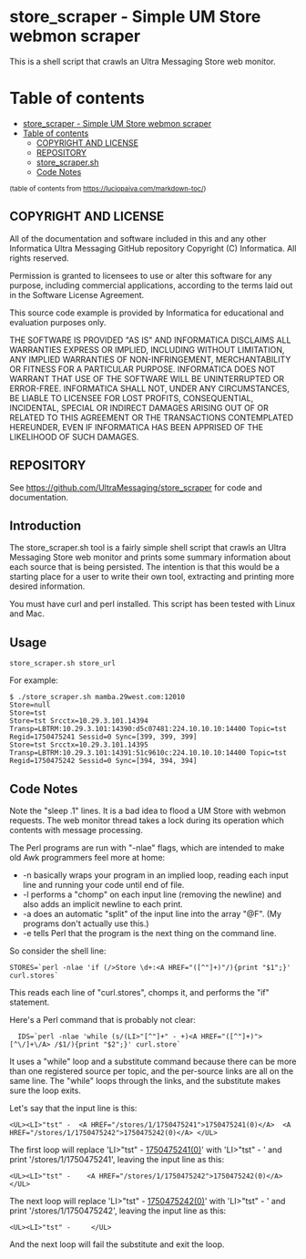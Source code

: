 # store_scraper - Simple UM Store webmon scraper

This is a shell script that crawls an Ultra Messaging Store web monitor.

# Table of contents

- [store_scraper - Simple UM Store webmon scraper](#store_scraper---simple-um-store-webmon-scraper)
- [Table of contents](#table-of-contents)
  - [COPYRIGHT AND LICENSE](#copyright-and-license)
  - [REPOSITORY](#repository)
  - [store_scraper.sh](#store_scrapersh)
  - [Code Notes](#code-notes)

<sup>(table of contents from https://luciopaiva.com/markdown-toc/)</sup>

## COPYRIGHT AND LICENSE

All of the documentation and software included in this and any
other Informatica Ultra Messaging GitHub repository
Copyright (C) Informatica. All rights reserved.

Permission is granted to licensees to use
or alter this software for any purpose, including commercial applications,
according to the terms laid out in the Software License Agreement.

This source code example is provided by Informatica for educational
and evaluation purposes only.

THE SOFTWARE IS PROVIDED "AS IS" AND INFORMATICA DISCLAIMS ALL WARRANTIES
EXPRESS OR IMPLIED, INCLUDING WITHOUT LIMITATION, ANY IMPLIED WARRANTIES OF
NON-INFRINGEMENT, MERCHANTABILITY OR FITNESS FOR A PARTICULAR
PURPOSE.  INFORMATICA DOES NOT WARRANT THAT USE OF THE SOFTWARE WILL BE
UNINTERRUPTED OR ERROR-FREE.  INFORMATICA SHALL NOT, UNDER ANY CIRCUMSTANCES,
BE LIABLE TO LICENSEE FOR LOST PROFITS, CONSEQUENTIAL, INCIDENTAL, SPECIAL OR
INDIRECT DAMAGES ARISING OUT OF OR RELATED TO THIS AGREEMENT OR THE
TRANSACTIONS CONTEMPLATED HEREUNDER, EVEN IF INFORMATICA HAS BEEN APPRISED OF
THE LIKELIHOOD OF SUCH DAMAGES.

## REPOSITORY

See https://github.com/UltraMessaging/store_scraper for code and documentation.

## Introduction

The store_scraper.sh tool is a fairly simple shell script that crawls an
Ultra Messaging Store web monitor and prints some summary information about
each source that is being persisted.
The intention is that this would be a starting place for a user to write
their own tool, extracting and printing more desired information.

You must have curl and perl installed.
This script has been tested with Linux and Mac.

## Usage

````
store_scraper.sh store_url
````

For example:
````
$ ./store_scraper.sh mamba.29west.com:12010
Store=null
Store=tst
Store=tst Srcctx=10.29.3.101.14394 Transp=LBTRM:10.29.3.101:14390:d5c07481:224.10.10.10:14400 Topic=tst Regid=1750475241 Sessid=0 Sync=[399, 399, 399]
Store=tst Srcctx=10.29.3.101.14395 Transp=LBTRM:10.29.3.101:14391:51c9610c:224.10.10.10:14400 Topic=tst Regid=1750475242 Sessid=0 Sync=[394, 394, 394]
````

## Code Notes

Note the "sleep .1" lines.
It is a bad idea to flood a UM Store with webmon requests.
The web monitor thread takes a lock during its operation which contents
with message processing.

The Perl programs are run with "-nlae" flags, which are intended to make old Awk programmers feel more at home:
* -n basically wraps your program in an implied loop, reading each input line and running your code until end of file.
* -l performs a "chomp" on each input line (removing the newline) and also adds an implicit newline to each print.
* -a does an automatic "split" of the input line into the array "@F". (My programs don't actually use this.)
* -e tells Perl that the program is the next thing on the command line.

So consider the shell line:
````
STORES=`perl -nlae 'if (/>Store \d+:<A HREF="([^"]+)"/){print "$1";}' curl.stores`
````
This reads each line of "curl.stores", chomps it, and performs the "if" statement.

Here's a Perl command that is probably not clear:
````
  IDS=`perl -nlae 'while (s/(LI>"[^"]+" - +)<A HREF="([^"]+)">[^\/]+\/A> /$1/){print "$2";}' curl.store`
````
It uses a "while" loop and a substitute command because there can be more than one registered source per topic,
and the per-source links are all on the same line.
The "while" loops through the links, and the substitute makes sure the loop exits.

Let's say that the input line is this:
````
<UL><LI>"tst" -  <A HREF="/stores/1/1750475241">1750475241(0)</A>  <A HREF="/stores/1/1750475242">1750475242(0)</A> </UL>
````

The first loop will replace 'LI>"tst" -  <A HREF="/stores/1/1750475241">1750475241(0)</A>'
with 'LI>"tst" -  ' and print '/stores/1/1750475241', leaving the input line as this:
````
<UL><LI>"tst" -    <A HREF="/stores/1/1750475242">1750475242(0)</A> </UL>
````

The next loop will replace 'LI>"tst" -    <A HREF="/stores/1/1750475242">1750475242(0)</A>'
with 'LI>"tst" -  ' and print '/stores/1/1750475242', leaving the input line as this:
````
<UL><LI>"tst" -     </UL>
````

And the next loop will fail the substitute and exit the loop.
